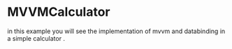 # MVVMCalculator

in this example you will see the implementation of mvvm and databinding in a simple calculator .
